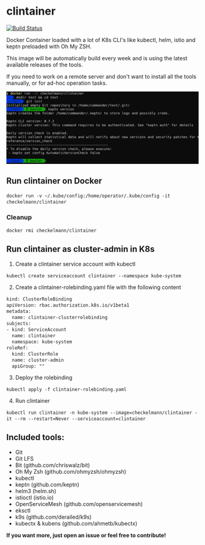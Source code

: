 # clintainer

[![Build Status](https://travis-ci.com/checkelmann/clintainer.svg?branch=main)](https://travis-ci.com/checkelmann/clintainer)

Docker Container loaded with a lot of K8s CLI's like kubectl, helm, istio and keptn preloaded with Oh My ZSH.

This image will be automatically build every week and is using the latest available releases of the tools.

If you need to work on a remote server and don't want to install all the tools manually, or for ad-hoc operation tasks.

![Screenshot](screenshot.png)

## Run clintainer on Docker

```
docker run -v ~/.kube/config:/home/operator/.kube/config -it checkelmann/clintainer
```
### Cleanup
```
docker rmi checkelmann/clintainer
```

## Run clintainer as cluster-admin in K8s

1. Create a clintainer service account with kubectl

```
kubectl create serviceaccount clintainer --namespace kube-system
```

2. Create a clintainer-rolebinding.yaml file with the following content

```
kind: ClusterRoleBinding
apiVersion: rbac.authorization.k8s.io/v1beta1
metadata:
  name: clintainer-clusterrolebinding
subjects:
- kind: ServiceAccount
  name: clintainer
  namespace: kube-system
roleRef:
  kind: ClusterRole
  name: cluster-admin
  apiGroup: ""
```

3. Deploy the rolebinding
```
kubectl apply -f clintainer-rolebinding.yaml
```


4. Run clintainer

```
kubectl run clintainer -n kube-system --image=checkelmann/clintainer -it --rm --restart=Never --serviceaccount=clintainer
```

## Included tools:

- Git
- Git LFS
- Bit (github.com/chriswalz/bit)
- Oh My Zsh (github.com/ohmyzsh/ohmyzsh)
- kubectl 
- keptn (github.com/keptn)
- helm3 (helm.sh)
- istioctl (istio.io)
- OpenServiceMesh (github.com/openservicemesh)
- eksctl
- k9s (github.com/derailed/k9s)
- kubectx & kubens (github.com/ahmetb/kubectx)

__If you want more, just open an issue or feel free to contribute!__
